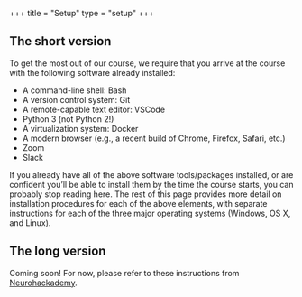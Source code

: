 +++
title = "Setup"
type = "setup"
+++

## The short version

To get the most out of our course, we require that you arrive at the course with the following software already installed:

- A command-line shell: Bash
- A version control system: Git
- A remote-capable text editor: VSCode
- Python 3 (not Python 2!)
- A virtualization system: Docker
- A modern browser (e.g., a recent build of Chrome, Firefox, Safari, etc.)
- Zoom
- Slack

If you already have all of the above software tools/packages installed, or are confident you’ll be able to install them by the time the course starts, you can probably stop reading here.
The rest of this page provides more detail on installation procedures for each of the above elements, with separate instructions for each of the three major operating systems (Windows, OS X, and Linux).

## The long version

Coming soon!
For now, please refer to these instructions from [Neurohackademy](https://neurohackademy.org/setup/).
